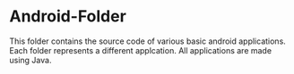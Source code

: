 # Android-Folder
This folder contains the source code of various basic android applications. Each folder represents a different applcation. All applications are made using Java.
